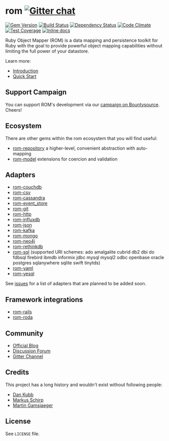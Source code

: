[gem]: https://rubygems.org/gems/rom
[travis]: https://travis-ci.org/rom-rb/rom
[gemnasium]: https://gemnasium.com/rom-rb/rom
[codeclimate]: https://codeclimate.com/github/rom-rb/rom
[coveralls]: https://coveralls.io/r/rom-rb/rom
[inchpages]: http://inch-ci.org/github/rom-rb/rom/

# rom [![Gitter chat](https://badges.gitter.im/rom-rb/chat.svg)](https://gitter.im/rom-rb/chat)

[![Gem Version](https://badge.fury.io/rb/rom.svg)][gem]
[![Build Status](https://travis-ci.org/rom-rb/rom.svg?branch=master)][travis]
[![Dependency Status](https://gemnasium.com/rom-rb/rom.svg)][gemnasium]
[![Code Climate](https://codeclimate.com/github/rom-rb/rom/badges/gpa.svg)][codeclimate]
[![Test Coverage](https://codeclimate.com/github/rom-rb/rom/badges/coverage.svg)][codeclimate]
[![Inline docs](http://inch-ci.org/github/rom-rb/rom.svg?branch=master&style=flat)][inchpages]

Ruby Object Mapper (ROM) is a data mapping and persistence toolkit for Ruby
with the goal to provide powerful object mapping capabilities without limiting
the full power of your datastore.

Learn more:

* [Introduction](http://rom-rb.org/learn/introduction)
* [Quick Start](http://rom-rb.org/learn/repositories/quick-start)

## Support Campaign

You can support ROM's development via our [campaign on Bountysource](https://salt.bountysource.com/teams/rom-rb). Cheers!

## Ecosystem

There are other gems within the rom ecosystem that you will find useful:

* [rom-repository](https://github.com/rom-rb/rom-repository) a higher-level, convenient abstraction with auto-mapping
* [rom-model](https://github.com/rom-rb/rom-model) extensions for coercion and validation

## Adapters

* [rom-couchdb](https://github.com/rom-rb/rom-couchdb)
* [rom-csv](https://github.com/rom-rb/rom-csv)
* [rom-cassandra](https://github.com/rom-rb/rom-cassandra)
* [rom-event_store](https://github.com/rom-rb/rom-event_store)
* [rom-git](https://github.com/rom-rb/rom-git)
* [rom-http](https://github.com/rom-rb/rom-http)
* [rom-influxdb](https://github.com/rom-rb/rom-influxdb)
* [rom-json](https://github.com/rom-rb/rom-json)
* [rom-kafka](https://github.com/rom-rb/rom-kafka)
* [rom-mongo](https://github.com/rom-rb/rom-mongo)
* [rom-neo4j](https://github.com/rom-rb/rom-neo4j)
* [rom-rethinkdb](https://github.com/rom-rb/rom-rethinkdb)
* [rom-sql](https://github.com/rom-rb/rom-sql) (supported URI schemes: ado amalgalite cubrid db2 dbi do fdbsql firebird ibmdb informix jdbc mysql mysql2 odbc openbase oracle postgres sqlanywhere sqlite swift tinytds)
* [rom-yaml](https://github.com/rom-rb/rom-yaml)
* [rom-yesql](https://github.com/rom-rb/rom-yesql)

See [issues](https://github.com/rom-rb/rom/issues?q=is%3Aopen+is%3Aissue+label%3Aadapter+label%3Afeature)
for a list of adapters that are planned to be added soon.

## Framework integrations

* [rom-rails](https://github.com/rom-rb/rom-rails)
* [rom-roda](https://github.com/rom-rb/rom-roda)

## Community

* [Official Blog](http://rom-rb.org/blog/)
* [Discussion Forum](http://discuss.rom-rb.org)
* [Gitter Channel](https://gitter.im/rom-rb/chat)

## Credits

This project has a long history and wouldn't exist without following people:

 * [Dan Kubb](https://github.com/dkubb)
 * [Markus Schirp](https://github.com/mbj)
 * [Martin Gamsjaeger](https://github.com/snusnu)

## License

See `LICENSE` file.
